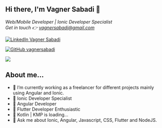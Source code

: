 <h2> Hi there, I'm Vagner Sabadi 👋</h2>
<p><em>Web/Mobile Developer | Ionic Developer Specialist </br>
Get in touch 👉 <a href="mailto:vagnersabadi@gmail.com" target="_blank">vagnersabadi@gmail.com</a></em></p>

[![LinkedIn Vagner Sabadi](https://img.shields.io/badge/LinkedIn-0077B5?style=for-the-badge&logo=linkedin&logoColor=white)](https://www.linkedin.com/in/vagner-sabadi/)

[![GitHub vagnersabadi](https://img.shields.io/github/followers/vagnersabadi?label=follow&style=social)](https://github.com/vagnersabadi)

![](https://lh3.googleusercontent.com/drive-viewer/AFGJ81q61rmKjEPaSxeFUPa9lWv1tN2yJHvYKuZ5Tco3BWGX1XEaEFnEx_OpfYzdIZ3O9eEmAdj5xqYBvUCrTXnfsXLNQ6HOpw=s2560)


## About me...  

- 🔭 I’m currently working as a freelancer for different projects mainly using Angular and Ionic.
- 🥇 Ionic Developer Specialist
- 🥈 Angular Developer 
- 🥉 Flutter Developer Enthusiastic
- 👀 Kotlin | KMP is loading...
- 💬 Ask me about Ionic, Angular, Javascript, CSS, Flutter and NodeJS.

